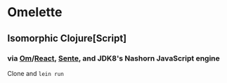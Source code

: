 # Omelette

## Isomorphic Clojure[Script]

### via [Om](https://github.com/swannodette/om)/[React](http://facebook.github.io/react/), [Sente](https://github.com/ptaoussanis/sente), and JDK8's Nashorn JavaScript engine

Clone and `lein run`
